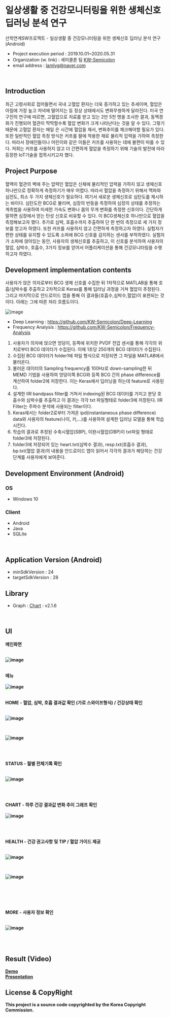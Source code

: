 # 일상생활 중 건강모니터링을 위한 생체신호 딥러닝 분석 연구
 산학연계SW프로젝트 - 일상생활 중 건강모니터링을 위한 생체신호 딥러닝 분석 연구 (Android) <br />
- Project execution period : 2019.10.01~2020.05.31 <br/>
- Organization (w. link) : 세미콜론 팀 [KW-Semicolon](https://github.com/KW-Semicolon)
- email address : lamlyg@naver.com <br />

<br/>

## Introduction
최근 고령사회로 접어들면서 국내 고혈압 환자는 더욱 증가하고 있는 추세이며, 혈압은 아침에 가장 높고 저녁에 떨어지는 등 정상 상태에서도 변화무쌍하게 달라진다. 미국 연구진의 연구에 따르면, 고혈압으로 치료를 받고 있는 2만 5천 명을 조사한 결과, 동맥경화가 진행되어 혈관이 딱딱할수록 혈압 변화가 크게 나타난다는 것을 알 수 있다. 그렇기 때문에 고혈압 환자는 매일 은 시간에 혈압을 재서, 변화추이를 체크해야할 필요가 있다. 또한 일반적인 혈압 측정 방식은 커프를 팔에 착용한 채로 물리적 압력을 가하여 측정한다. 따라서 장애인들이나 어린이와 같은 이들은 커프를 사용하는 데에 불편이 따를 수 있다. 저희는 커프를 사용하지 않고 더 간편하게 혈압을 측정하기 위해 기술의 발전에 따라 등장한 IoT기술을 접목시키고자 했다.
<br/>

## Project Purpose
혈액이 혈관의 벽에 주는 압력인 혈압은 신체에 물리적인 압력을 가하지 않고 생체신호 하나만으로 정확하게 측정하기가 매우 어렵다. 따라서 혈압을 측정하기 위해서 맥파와 심전도, 최소 두 가지 생체신호가 필요하다. 여기서 새로운 생체신호로 심탄도를 제시하는 바이다. 심탄도란 BCG로 불리며, 심장의 	반동을 측정하여 심장의 상태를 추정하는 계측법을 사용하여 미세한 가속도 변화나 몸의 무게 변화를 측정한 신호이다. 간단하게 말하면 심장에서 얻는 탄성 신호로 비유할 수 있다. 이 BCG생체신호 하나만으로 혈압을 측정해보고자 했다. 추가로 심박, 호흡수까지 추출하여 단 한 번의 측정으로 세 가지 정보를 얻고자 하였다. 또한 커프를 사용하지 않고 간편하게 측정하고자 하였다. 실험자가 편한 상태를 유지할 수 있도록 소파에 BCG 신호를 감지하는 센서를 부착하였다. 실험자가 소파에 앉아있는 동안, 사용자의 생체신호를 추출하고, 이 신호를 분석하여 사용자의 혈압, 심박수, 호흡수, 3가지 정보를 얻어서 어플리케이션을 통해 건강모니터링을 수행하고자 하였다.

## Development implementation contents
사용자가 앉은 의자로부터 BCG 생체 신호를 수집한 뒤 1차적으로 MATLAB을 통해 호흡/심박수를 추출하고 2차적으로 Keras를 통해 딥러닝 과정을 거쳐 혈압이 추정된다. 그리고 마지막으로 안드로이드 앱을 통해 이 결과들(호흡수,심박수,혈압)이 표현되는 것이다. 아래는 그에 따른 처리 흐름도이다.
<br/>

![image](https://user-images.githubusercontent.com/33417495/87445922-9eea2c00-c633-11ea-95a1-f4a8057a9d17.png)

- Deep Learning : https://github.com/KW-Semicolon/Deep-Learning
- Frequency Analysis : https://github.com/KW-Semicolon/Frequency-Analysis

1. 사용자가 의자에 앉으면 엉덩이, 등쪽에 위치한 PVDF 전압 센서를 통해 각각의 위치로부터 BCG 데이터가 수집된다. 이때 1초당 250개의 BCG 데이터가 수집된다. 
2. 수집된 BCG 데이터가 folder1에 파일 형식으로 저장되면 그 파일을 MATLAB에서 불러온다. 
3. 불러온 데이터의 Sampling frequency를 100Hz로 down-sampling한 뒤 MEMD 기법을 사용하여 엉덩이쪽 BCG와 등쪽 BCG 간의 phase difference를 계산하여 folder2에 저장한다. 이는 Keras에서 딥러닝을 하는데 feature로 사용된다. 
4. 설계한 IIR bandpass filter를 거쳐서 indexing된 BCG 데이터를 가지고 분당 호흡수와 심박수를 추출하고 이 결과는 각각 txt 파일형태로 folder3에 저장된다. IIR Filter는 주파수 분석에 사용되는 filter이다.
5. Keras에서는 folder2로부터 가져온 ipd(instantaneous phase difference) data와 사용자의 feature(나이, 키,...)를 사용하여 설계한 딥러닝 모델을 통해 학습시킨다. 
6. 학습의 결과로 추정된 수축시혈압(SBP), 이완시혈압(DBP)이 txt파일 형태로 folder3에 저장된다.
7. folder3에 저장되어 있는 heart.txt(심박수 결과), resp.txt(호흡수 결과), bp.txt(혈압 결과)의 내용을 안드로이드 앱이 읽어서 각각의 결과가 해당하는 건강 단계를 사용자에게 보여준다.

## Development Environment (Android)
### OS 
- Windows 10
### Client
- Android
- Java
- SQLite
<br/>

## Application Version (Android)
- minSdkVersion : 24
- targetSdkVersion : 28

## Library
- Graph : [Chart](https://github.com/PhilJay/MPAndroidChart) : v2.1.6

<br/>


## UI
<b>메인화면<b/><br/><br/>

![image](https://user-images.githubusercontent.com/33417495/83058181-eb34d900-a092-11ea-9529-1047edac5236.png)
<br/><br/>

<b>메뉴<b/><br/><br/>
 ![image](https://user-images.githubusercontent.com/33417495/83059144-68148280-a094-11ea-90f4-5cae6dbfa008.png)
<br/><br/>
  
<b>HOME - 혈압, 심박, 호흡 결과값 확인 (가로 스와이프형식) / 건강상태 확인<b/> <br/><br/>

![image](https://user-images.githubusercontent.com/33417495/83058284-17505a00-a093-11ea-8eff-b7c02194eb93.png)

<br/>

![image](https://user-images.githubusercontent.com/33417495/83059052-4a471d80-a094-11ea-9a09-d8b9feb24ae9.png)

<br/><br/>

<b>STATUS - 월별 전체기록 확인<b/><br/><br/>

![image](https://user-images.githubusercontent.com/33417495/83058472-626a6d00-a093-11ea-9a5f-937914f8e7d1.png)

<br/><br/>

<b>CHART - 하루 건강 결과값 변화 추이 그래프 확인<b/><br/><br/>
![image](https://user-images.githubusercontent.com/33417495/83058497-69917b00-a093-11ea-9c14-fc40b7b4357c.png)

<br/><br/>

<b>HEALTH - 건강 권고사항 및 TIP / 혈압 가이드 제공<b/><br/><br/>

![image](https://user-images.githubusercontent.com/33417495/83058535-7ada8780-a093-11ea-981e-f139ecbacf77.png)

<br/>

![image](https://user-images.githubusercontent.com/33417495/83059247-94300380-a094-11ea-8600-450c8e589ac3.png)

<br/>

<br/><br/>

<b>MORE - 사용자 정보 확인<b/><br/><br/>

![image](https://user-images.githubusercontent.com/33417495/83058561-8463ef80-a093-11ea-8e56-6b1b8074e41e.png)

<br/><br/>

## Result (Video)
[Demo](https://youtu.be/TotJkS2vBcQ)
<br/>
[Presentation](https://youtu.be/ohXfZt1wx9s)


## License & CopyRight
This project is a source code copyrighted by the Korea Copyright Commission.
